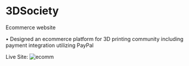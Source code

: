 # 3DSociety
Ecommerce website 

•	Designed an ecommerce platform for 3D printing community including payment integration utilizing PayPal 

Live Site: ![ecomm](https://user-images.githubusercontent.com/54595904/121758768-c91cc600-caf0-11eb-8e72-ab6483c9b875.PNG)
 
